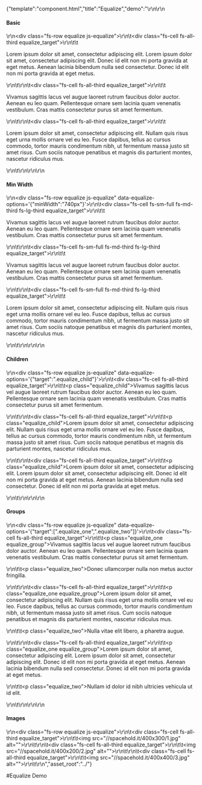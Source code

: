 {"template":"component.html","title":"Equalize","demo":"<style>\r\n\t.equalize_target { background: #eceff1; margin-bottom: 10px; padding: 15px; }\r\n\t.equalize_target p { margin: 0; }\r\n\t.equalize_child { background: #CFD8DC; }\r\n\t.equalize_group { padding-bottom: 15px; }\r\n\t.equalize_two { font-size: 12px; font-style: italic; }\r\n\t.equalize img { max-width: 100%; }\r\n</style>\r\n\r\n<h4>Basic</h4>\r\n<div class=\"fs-row equalize js-equalize\">\r\n\t<div class=\"fs-cell fs-all-third equalize_target\">\r\n\t\t<p>Lorem ipsum dolor sit amet, consectetur adipiscing elit. Lorem ipsum dolor sit amet, consectetur adipiscing elit. Donec id elit non mi porta gravida at eget metus. Aenean lacinia bibendum nulla sed consectetur. Donec id elit non mi porta gravida at eget metus.</p>\r\n\t</div>\r\n\t<div class=\"fs-cell fs-all-third equalize_target\">\r\n\t\t<p>Vivamus sagittis lacus vel augue laoreet rutrum faucibus dolor auctor. Aenean eu leo quam. Pellentesque ornare sem lacinia quam venenatis vestibulum. Cras mattis consectetur purus sit amet fermentum.</p>\r\n\t</div>\r\n\t<div class=\"fs-cell fs-all-third equalize_target\">\r\n\t\t<p>Lorem ipsum dolor sit amet, consectetur adipiscing elit. Nullam quis risus eget urna mollis ornare vel eu leo. Fusce dapibus, tellus ac cursus commodo, tortor mauris condimentum nibh, ut fermentum massa justo sit amet risus. Cum sociis natoque penatibus et magnis dis parturient montes, nascetur ridiculus mus.</p>\r\n\t</div>\r\n</div>\r\n\r\n<h4>Min Width</h4>\r\n<div class=\"fs-row equalize js-equalize\" data-equalize-options='{\"minWidth\":\"740px\"}'>\r\n\t<div class=\"fs-cell fs-sm-full fs-md-third fs-lg-third equalize_target\">\r\n\t\t<p>Vivamus sagittis lacus vel augue laoreet rutrum faucibus dolor auctor. Aenean eu leo quam. Pellentesque ornare sem lacinia quam venenatis vestibulum. Cras mattis consectetur purus sit amet fermentum.</p>\r\n\t</div>\r\n\t<div class=\"fs-cell fs-sm-full fs-md-third fs-lg-third equalize_target\">\r\n\t\t<p>Vivamus sagittis lacus vel augue laoreet rutrum faucibus dolor auctor. Aenean eu leo quam. Pellentesque ornare sem lacinia quam venenatis vestibulum. Cras mattis consectetur purus sit amet fermentum.</p>\r\n\t</div>\r\n\t<div class=\"fs-cell fs-sm-full fs-md-third fs-lg-third equalize_target\">\r\n\t\t<p>Lorem ipsum dolor sit amet, consectetur adipiscing elit. Nullam quis risus eget urna mollis ornare vel eu leo. Fusce dapibus, tellus ac cursus commodo, tortor mauris condimentum nibh, ut fermentum massa justo sit amet risus. Cum sociis natoque penatibus et magnis dis parturient montes, nascetur ridiculus mus.</p>\r\n\t</div>\r\n</div>\r\n\r\n<h4>Children</h4>\r\n<div class=\"fs-row equalize js-equalize\" data-equalize-options='{\"target\":\".equalize_child\"}'>\r\n\t<div class=\"fs-cell fs-all-third equalize_target\">\r\n\t\t<p class=\"equalize_child\">Vivamus sagittis lacus vel augue laoreet rutrum faucibus dolor auctor. Aenean eu leo quam. Pellentesque ornare sem lacinia quam venenatis vestibulum. Cras mattis consectetur purus sit amet fermentum.</p>\r\n\t</div>\r\n\t<div class=\"fs-cell fs-all-third equalize_target\">\r\n\t\t<p class=\"equalize_child\">Lorem ipsum dolor sit amet, consectetur adipiscing elit. Nullam quis risus eget urna mollis ornare vel eu leo. Fusce dapibus, tellus ac cursus commodo, tortor mauris condimentum nibh, ut fermentum massa justo sit amet risus. Cum sociis natoque penatibus et magnis dis parturient montes, nascetur ridiculus mus.</p>\r\n\t</div>\r\n\t<div class=\"fs-cell fs-all-third equalize_target\">\r\n\t\t<p class=\"equalize_child\">Lorem ipsum dolor sit amet, consectetur adipiscing elit. Lorem ipsum dolor sit amet, consectetur adipiscing elit. Donec id elit non mi porta gravida at eget metus. Aenean lacinia bibendum nulla sed consectetur. Donec id elit non mi porta gravida at eget metus.</p>\r\n\t</div>\r\n</div>\r\n\r\n<h4>Groups</h4>\r\n<div class=\"fs-row equalize js-equalize\" data-equalize-options='{\"target\":[\".equalize_one\",\".equalize_two\"]}'>\r\n\t<div class=\"fs-cell fs-all-third equalize_target\">\r\n\t\t<p class=\"equalize_one equalize_group\">Vivamus sagittis lacus vel augue laoreet rutrum faucibus dolor auctor. Aenean eu leo quam. Pellentesque ornare sem lacinia quam venenatis vestibulum. Cras mattis consectetur purus sit amet fermentum.</p>\r\n\t\t<p class=\"equalize_two\">Donec ullamcorper nulla non metus auctor fringilla.</p>\r\n\t</div>\r\n\t<div class=\"fs-cell fs-all-third equalize_target\">\r\n\t\t<p class=\"equalize_one equalize_group\">Lorem ipsum dolor sit amet, consectetur adipiscing elit. Nullam quis risus eget urna mollis ornare vel eu leo. Fusce dapibus, tellus ac cursus commodo, tortor mauris condimentum nibh, ut fermentum massa justo sit amet risus. Cum sociis natoque penatibus et magnis dis parturient montes, nascetur ridiculus mus.</p>\r\n\t\t<p class=\"equalize_two\">Nulla vitae elit libero, a pharetra augue.</p>\r\n\t</div>\r\n\t<div class=\"fs-cell fs-all-third equalize_target\">\r\n\t\t<p class=\"equalize_one equalize_group\">Lorem ipsum dolor sit amet, consectetur adipiscing elit. Lorem ipsum dolor sit amet, consectetur adipiscing elit. Donec id elit non mi porta gravida at eget metus. Aenean lacinia bibendum nulla sed consectetur. Donec id elit non mi porta gravida at eget metus.</p>\r\n\t\t<p class=\"equalize_two\">Nullam id dolor id nibh ultricies vehicula ut id elit.</p>\r\n\t</div>\r\n</div>\r\n\r\n<h4>Images</h4>\r\n<div class=\"fs-row equalize js-equalize\">\r\n\t<div class=\"fs-cell fs-all-third equalize_target\">\r\n\t\t<img src=\"//spacehold.it/400x300/1.jpg\" alt=\"\">\r\n\t</div>\r\n\t<div class=\"fs-cell fs-all-third equalize_target\">\r\n\t\t<img src=\"//spacehold.it/400x200/2.jpg\" alt=\"\">\r\n\t</div>\r\n\t<div class=\"fs-cell fs-all-third equalize_target\">\r\n\t\t<img src=\"//spacehold.it/400x400/3.jpg\" alt=\"\">\r\n\t</div>\r\n</div>","asset_root":"../"}

 #Equalize Demo